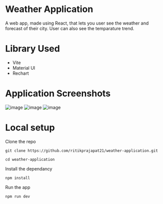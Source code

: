 # Weather Application

A web app, made using React, that lets you user see the weather and forecast of their city. User can also see the temparature trend.

# Library Used

- Vite
- Material UI
- Rechart

# Application Screenshots
![image](https://github.com/ritikprajapat21/weather-application/assets/112960100/f0ca21a3-2a99-408a-95f2-a2abf7f1a83e)
![image](https://github.com/ritikprajapat21/weather-application/assets/112960100/842fc2a2-af38-4f57-b2ed-88d1090b44b8)
![image](https://github.com/ritikprajapat21/weather-application/assets/112960100/057db9e5-a6ec-4144-85f7-24a7bc93c0d8)


# Local setup

Clone the repo

```
git clone https://github.com/ritikprajapat21/weather-application.git
```

```
cd weather-application
```

Install the dependancy

```
npm install
```

Run the app

```
npm run dev
```
